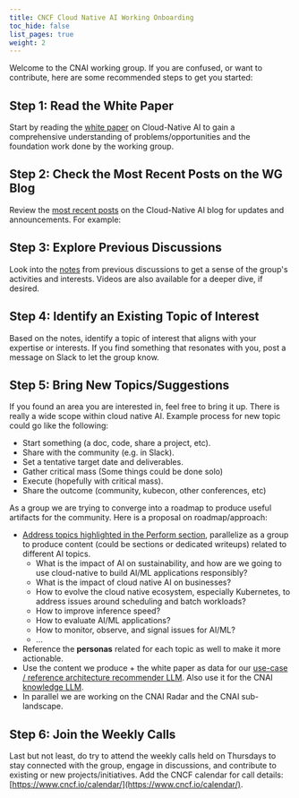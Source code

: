 ```yaml
---
title: CNCF Cloud Native AI Working Onboarding
toc_hide: false
list_pages: true
weight: 2
---
```


Welcome to the CNAI working group. If you are confused, or want to contribute, here are some recommended steps to get you started:

## Step 1: Read the White Paper

Start by reading the [white paper](https://tag-runtime.cncf.io/whitepapers/cloudnativeai/) on Cloud-Native AI to gain a comprehensive understanding of problems/opportunities and the foundation work done by the working group.

## Step 2: Check the Most Recent Posts on the WG Blog

Review the [most recent posts](https://tag-runtime.cncf.io/blog/cnai-kubecon-eu-paris-2024-recap/) on the Cloud-Native AI blog for updates and announcements. For example:

## Step 3: Explore Previous Discussions

Look into the [notes](https://docs.google.com/document/d/1tS6gL5qjGLaHDtAChssqJhBVm8BIpopUA3Ddzm9LHwg/edit) from previous discussions to get a sense of the group's activities and interests. Videos are also available for a deeper dive, if desired.

## Step 4: Identify an Existing Topic of Interest

Based on the notes, identify a topic of interest that aligns with your expertise or interests. If you find something that resonates with you, post a message on Slack to let the group know.

## Step 5: Bring New Topics/Suggestions

If you found an area you are interested in,  feel free to bring it up.  There is really a wide scope within cloud native AI.  Example process for new topic could go like the following:

* Start something (a doc, code, share a project, etc).
* Share with the community (e.g. in Slack).
* Set a tentative target date and deliverables.
* Gather critical mass (Some things could be done solo)
* Execute (hopefully with critical mass).
* Share the outcome (community, kubecon, other conferences, etc)

As a group we are trying to converge into a roadmap to produce useful artifacts for the community. Here is a proposal on roadmap/approach:

* [Address topics highlighted in the Perform section](https://tag-runtime.cncf.io/blog/cnai-kubecon-eu-paris-2024-recap/#perform), parallelize as a group to produce content (could be sections or dedicated writeups) related to different AI topics.
  * What is the impact of AI on sustainability, and how are we going to use cloud-native to build AI/ML applications responsibly?
  * What is the impact of cloud native AI on businesses?
  * How to evolve the cloud native ecosystem, especially Kubernetes, to address issues around scheduling and batch workloads?
  * How to improve inference speed?
  * How to evaluate AI/ML applications?
  * How to monitor, observe, and signal issues for AI/ML?
  * …
* Reference the **personas** related for each topic as well to make it more actionable.
* Use the content we produce + the white paper as data for our [use-case / reference architecture recommender LLM](https://cloud-native.slack.com/archives/C05TYJE81SR/p1712235144103149). Also use it for the CNAI [knowledge LLM](https://docs.google.com/document/d/1L-gP001biKswpLTX6X0iC2QfLZHBESPpa-VA3KfbhXU/edit).
* In parallel we are working on the CNAI Radar and the CNAI sub-landscape.

## Step 6: Join the Weekly Calls

Last but not least, do try to attend the weekly calls held on Thursdays to stay connected with the group, engage in discussions, and contribute to existing or new projects/initiatives. Add the CNCF calendar for call details: [https://www.cncf.io/calendar/](https://www.cncf.io/calendar/).
